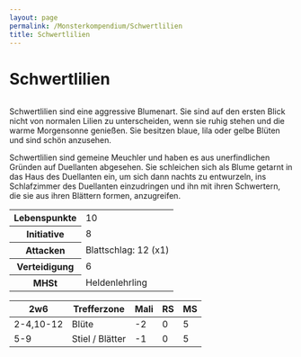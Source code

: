 ```yaml
---
layout: page
permalink: /Monsterkompendium/Schwertlilien
title: Schwertlilien
---
```


# Schwertlilien

<img alt="" src="{{ site.baseurl }}/assets/images/monster/schwertlilie.jpg"/>

Schwertlilien sind eine aggressive Blumenart. Sie sind auf den ersten Blick nicht von normalen Lilien zu unterscheiden, wenn sie ruhig stehen und die warme Morgensonne genießen. Sie besitzen blaue, lila oder gelbe Blüten und sind schön anzusehen.

Schwertlilien sind gemeine Meuchler und haben es aus unerfindlichen Gründen auf Duellanten abgesehen. Sie schleichen sich als Blume getarnt in das Haus des Duellanten ein, um sich dann nachts zu entwurzeln, ins Schlafzimmer des Duellanten einzudringen und ihn mit ihren Schwertern, die sie aus ihren Blättern formen, anzugreifen.

<table  >
<tbody>
<tr><th>Lebenspunkte</th><td>10</td></tr>
<tr><th>Initiative</th><td>8</td></tr>
<tr><th>Attacken</th><td>Blattschlag: 12 (x1)</td></tr>
<tr><th>Verteidigung</th><td>6</td></tr>
<tr><th>MHSt</th><td>Heldenlehrling</td></tr>
</tbody>
</table>
<table  >
<thead>
<tr><th>2w6</th><th>Trefferzone</th><th>Mali</th><th>RS</th><th>MS</th></tr>
</thead>
<tbody>
<tr><td>2-4,10-12</td><td>Blüte</td><td>-2</td><td>0</td><td>5</td></tr>
<tr><td>5-9</td><td>Stiel / Blätter</td><td>-1</td><td>0</td><td>5</td></tr>
</tbody>
</table>
